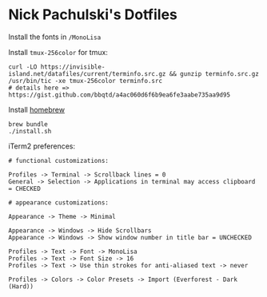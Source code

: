 # Nick Pachulski's Dotfiles

Install the fonts in `/MonoLisa`

Install `tmux-256color` for tmux:

```
curl -LO https://invisible-island.net/datafiles/current/terminfo.src.gz && gunzip terminfo.src.gz
/usr/bin/tic -xe tmux-256color terminfo.src
# details here => https://gist.github.com/bbqtd/a4ac060d6f6b9ea6fe3aabe735aa9d95
```

Install [homebrew](https://brew.sh)

```
brew bundle
./install.sh
```

iTerm2 preferences:

```
# functional customizations:

Profiles -> Terminal -> Scrollback lines = 0
General -> Selection -> Applications in terminal may access clipboard = CHECKED

# appearance customizations:

Appearance -> Theme -> Minimal

Appearance -> Windows -> Hide Scrollbars
Appearance -> Windows -> Show window number in title bar = UNCHECKED

Profiles -> Text -> Font -> MonoLisa
Profiles -> Text -> Font Size -> 16
Profiles -> Text -> Use thin strokes for anti-aliased text -> never

Profiles -> Colors -> Color Presets -> Import (Everforest - Dark (Hard))
```
